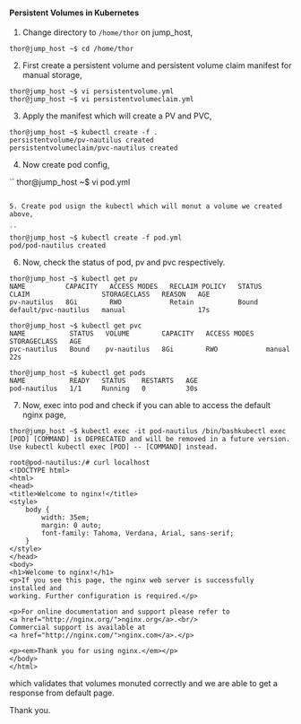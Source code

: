 #### Persistent Volumes in Kubernetes

1. Change directory to `/home/thor` on jump_host,

```
thor@jump_host ~$ cd /home/thor
```

2. First create a persistent volume and persistent volume claim manifest for manual storage,

```
thor@jump_host ~$ vi persistentvolume.yml
thor@jump_host ~$ vi persistentvolumeclaim.yml
```

3. Apply the manifest which will create a PV and PVC,

```
thor@jump_host ~$ kubectl create -f .
persistentvolume/pv-nautilus created
persistentvolumeclaim/pvc-nautilus created
```

4. Now create pod config,

``
thor@jump_host ~$ vi pod.yml
```

5. Create pod usign the kubectl which will monut a volume we created above,

``
thor@jump_host ~$ kubectl create -f pod.yml
pod/pod-nautilus created
```

6. Now, check the status of pod, pv and pvc respectively.

```
thor@jump_host ~$ kubectl get pv
NAME          CAPACITY   ACCESS MODES   RECLAIM POLICY   STATUS   CLAIM                  STORAGECLASS   REASON   AGE
pv-nautilus   8Gi        RWO            Retain           Bound    default/pvc-nautilus   manual                  17s

thor@jump_host ~$ kubectl get pvc
NAME           STATUS   VOLUME        CAPACITY   ACCESS MODES   STORAGECLASS   AGE
pvc-nautilus   Bound    pv-nautilus   8Gi        RWO            manual         22s

thor@jump_host ~$ kubectl get pods
NAME           READY   STATUS    RESTARTS   AGE
pod-nautilus   1/1     Running   0          30s
```

7. Now, exec into pod and check if you can able to access the default nginx page,

```
thor@jump_host ~$ kubectl exec -it pod-nautilus /bin/bashkubectl exec [POD] [COMMAND] is DEPRECATED and will be removed in a future version. Use kubectl kubectl exec [POD] -- [COMMAND] instead.

root@pod-nautilus:/# curl localhost
<!DOCTYPE html>
<html>
<head>
<title>Welcome to nginx!</title>
<style>
    body {
        width: 35em;
        margin: 0 auto;
        font-family: Tahoma, Verdana, Arial, sans-serif;
    }
</style>
</head>
<body>
<h1>Welcome to nginx!</h1>
<p>If you see this page, the nginx web server is successfully installed and
working. Further configuration is required.</p>

<p>For online documentation and support please refer to
<a href="http://nginx.org/">nginx.org</a>.<br/>
Commercial support is available at
<a href="http://nginx.com/">nginx.com</a>.</p>

<p><em>Thank you for using nginx.</em></p>
</body>
</html>
```

which validates that volumes monuted correctly and we are able to get a response from default page.

Thank you.
